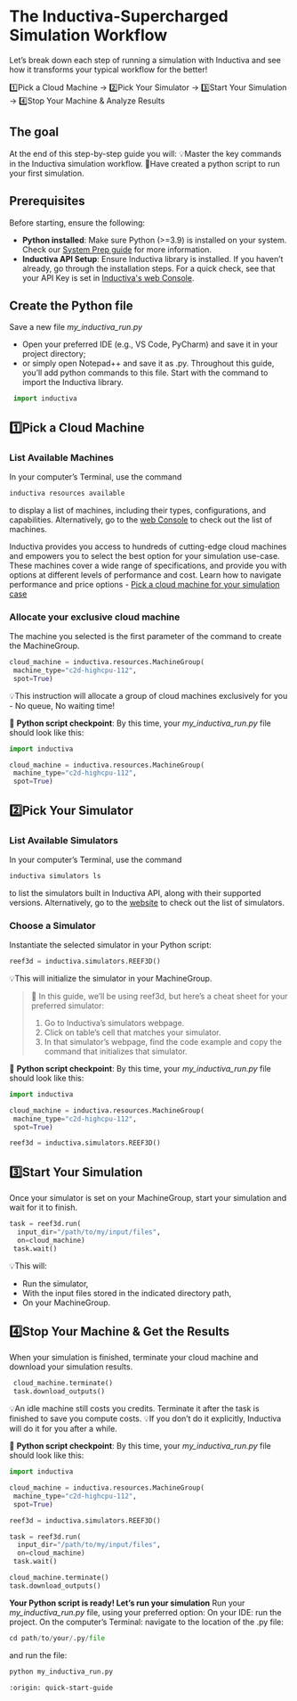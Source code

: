 # The Inductiva-Supercharged Simulation Workflow

Let’s break down each step of running a simulation with Inductiva and see how it transforms your typical workflow for the better!

1️⃣Pick a Cloud Machine -> 2️⃣Pick Your Simulator -> 3️⃣Start Your Simulation -> 4️⃣Stop Your Machine & Analyze Results

## The goal

At the end of this step-by-step guide you will:
💡Master the key commands in the Inductiva simulation workflow.
🐍Have created a python script to run your first simulation.

## Prerequisites

Before starting, ensure the following:

- **Python installed**: Make sure Python (>=3.9) is installed on your system. Check our <a href="/guides/systemrequirements">System Prep guide</a> for more information.
- **Inductiva API Setup**: Ensure Inductiva library is installed. If you haven’t already, go through the installation steps.
For a quick check, see that your API Key is set in [Inductiva's web Console](https://console.inductiva.ai/account/profile).

## Create the Python file

Save a new file *my_inductiva_run.py*

- Open your preferred IDE (e.g., VS Code, PyCharm) and save it in your project directory;
- or simply open Notepad++ and save it as .py.
Throughout this guide, you’ll add python commands to this file. Start with the command to import the Inductiva library.

```python
 import inductiva
```

## 1️⃣Pick a Cloud Machine

### List Available Machines

In your computer’s Terminal, use the command

```python
inductiva resources available
```

to display a list of machines, including their types, configurations, and capabilities.
Alternatively, go to the [web Console](https://console.inductiva.ai/machine-groups/instance-types) to check out the list of machines.

Inductiva provides you access to hundreds of cutting-edge cloud machines and empowers you to select the best option for your simulation use-case.
These machines cover a wide range of specifications, and provide you with options at different levels of performance and cost.
Learn how to navigate performance and price options - <a href="https://inductiva.ai/guides/how-it-works/machine_simulation/index">Pick a cloud machine for your simulation case</a>

### Allocate your exclusive cloud machine

The machine you selected is the first parameter of the command to create the MachineGroup.

```python
cloud_machine = inductiva.resources.MachineGroup(
 machine_type="c2d-highcpu-112",
 spot=True)
```

💡This instruction will allocate a group of cloud machines exclusively for you - No queue, No waiting time!

🐍 **Python script checkpoint**:
By this time, your *my_inductiva_run.py* file should look like this:

```python
import inductiva

cloud_machine = inductiva.resources.MachineGroup(
 machine_type="c2d-highcpu-112",
 spot=True)
```

## 2️⃣Pick Your Simulator

### List Available Simulators

In your computer’s Terminal, use the command

```python
inductiva simulators ls
```

to list the simulators built in Inductiva API, along with their supported versions.
Alternatively, go to the <a href="https://inductiva.ai/simulators">website</a> to check out the list of simulators.

### Choose a Simulator

Instantiate the selected simulator in your Python script:

```python
reef3d = inductiva.simulators.REEF3D()
```

💡This will initialize the simulator in your MachineGroup.

> 📝 In this guide, we’ll be using reef3d, but here’s a cheat sheet for your preferred simulator:
>
> 1. Go to Inductiva’s simulators webpage.
> 2. Click on table’s cell that matches your simulator.
> 3. In that simulator’s webpage, find the code example and copy the command that initializes that simulator.

🐍 **Python script checkpoint**:
By this time, your *my_inductiva_run.py* file should look like this:

```python
import inductiva

cloud_machine = inductiva.resources.MachineGroup(
 machine_type="c2d-highcpu-112",
 spot=True)

reef3d = inductiva.simulators.REEF3D()
```

## 3️⃣Start Your Simulation

Once your simulator is set on your MachineGroup, start your simulation and wait for it to finish.

```python
task = reef3d.run(
  input_dir="/path/to/my/input/files",
  on=cloud_machine)
 task.wait()
```

💡This will:

- Run the simulator,
- With the input files stored in the indicated directory path,
- On your MachineGroup.

## 4️⃣Stop Your Machine & Get the Results

When your simulation is finished, terminate your cloud machine and download your simulation results.

```python
 cloud_machine.terminate()
 task.download_outputs()
```

💡An idle machine still costs you credits. Terminate it after the task is finished to save you compute costs.
💡If you don’t do it explicitly, Inductiva will do it for you after a while.

🐍 **Python script checkpoint**:
By this time, your *my_inductiva_run.py* file should look like this:

```python
import inductiva

cloud_machine = inductiva.resources.MachineGroup(
 machine_type="c2d-highcpu-112",
 spot=True)

reef3d = inductiva.simulators.REEF3D()

task = reef3d.run(
  input_dir="/path/to/my/input/files",
  on=cloud_machine)
 task.wait()

cloud_machine.terminate()
task.download_outputs()
```

**Your Python script is ready! Let’s run your simulation**
Run your *my_inductiva_run.py* file, using your preferred option:
On your IDE: run the project.
On the computer’s Terminal:
   navigate to the location of the .py file:

```python
cd path/to/your/.py/file
```

   and run the file:

```python
python my_inductiva_run.py
```

```{banner_small}
:origin: quick-start-guide
```